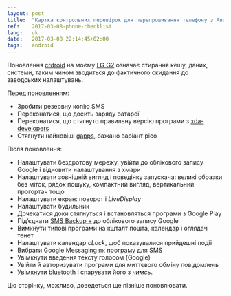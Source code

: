 ```yaml
---
layout: post
title:  "Картка контрольних перевірок для перепрошивання телефону з Android"
ref:    2017-03-08-phone-checklist
lang:   uk
date:   2017-03-08 22:14:45+02:00
tags:   android
---
```


Поновлення [crdroid](https://plus.google.com/communities/118297646046960923906)
на моєму [LG G2](http://www.lg.com/ua/mobile-phones/lg-G2-D802) означає стирання
кешу, даних, системи, таким чином зводиться до фактичного скидання до заводських
налаштувань.

Перед поновленням:

* Зробити резервну копію SMS 
* Переконатися, що досить заряду батареї
* Переконатися, що стягнуто правильну версію програми з
[xda-developers](https://forum.xda-developers.com/lg-g2/development/rom-crdroid-t3120790)
* Стягнути найновіші [gapps](http://opengapps.org/), бажано варіант pico

Після поновлення:

* Налаштувати бездротову мережу, увійти до облікового запису Google і відновити
налаштування з хмари
* Налаштувати зовнішній вигляд і поведінку запускача: великі образки без міток,
рядок пошуку, компактний вигляд, вертикальний прогортач тощо
* Налаштувати екран: поворот і _LiveDisplay_
* Налаштувати будильник
* Дочекатися доки стягнуться і встановляться програми з Google Play
* Під’єднати [SMS Backup
+](https://play.google.com/store/apps/details?id=com.zegoggles.smssync) до
облікового запису Google
* Вимкнути типові програми на кшталт пошта, календар і оглядач тенет
* Налаштувати календар _cLock_, щоб показувалися прийдешні події
* Вибрати Google Messaging як програму для SMS
* Увімкнути введення тексту голосом (Google)
* Увійти й авторизувати програми для миттєвого обміну повідомлень
* Увімкнути bluetooth і спарувати його з _чимсь_.

Цю сторінку, можливо, доведеться ще пізніше поновлювати.
